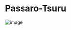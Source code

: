 # Passaro-Tsuru

![image](https://github.com/user-attachments/assets/6eb28cc0-c09f-4b28-8a6a-5d343a9910b2)
